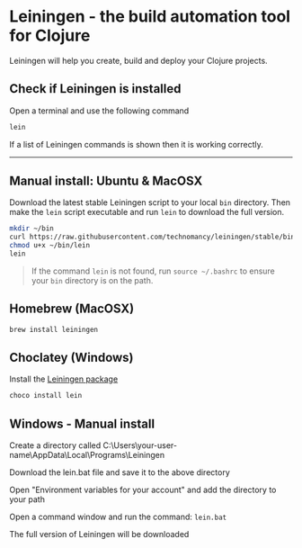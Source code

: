 # Leiningen - the build automation tool for Clojure

Leiningen will help you create, build and deploy your Clojure projects.


## Check if Leiningen is installed

Open a terminal and use the following command

```bash
lein
```

If a list of Leiningen commands is shown then it is working correctly.

---

## Manual install: Ubuntu & MacOSX

Download the latest stable Leiningen script to your local `bin` directory.  Then make the `lein` script executable and run `lein` to download the full version.

```bash
mkdir ~/bin
curl https://raw.githubusercontent.com/technomancy/leiningen/stable/bin/lein > ~/bin/lein
chmod u+x ~/bin/lein
lein
```
> If the command `lein` is not found, run `source ~/.bashrc` to ensure your `bin` directory is on the path.


## Homebrew (MacOSX)

```bash
brew install leiningen
```

## Choclatey (Windows)

Install the [Leiningen package](https://chocolatey.org/packages/Lein)

```bash
choco install lein
```

## Windows - Manual install

Create a directory called C:\Users\your-user-name\AppData\Local\Programs\Leiningen

Download the lein.bat file and save it to the above directory

Open "Environment variables for your account" and add the directory to your path

Open a command window and run the command: `lein.bat`

The full version of Leiningen will be downloaded
